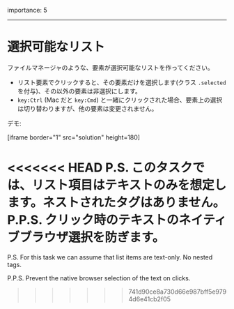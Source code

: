 importance: 5

---

# 選択可能なリスト

ファイルマネージャのような、要素が選択可能なリストを作ってください。

- リスト要素でクリックすると、その要素だけを選択します(クラス `.selected` を付与)、その以外の要素は非選択にします。
- `key:Ctrl` (Mac だと `key:Cmd`) と一緒にクリックされた場合、要素上の選択は切り替わりますが、他の要素は変更されません。

デモ:

[iframe border="1" src="solution" height=180]

<<<<<<< HEAD
P.S. このタスクでは、リスト項目はテキストのみを想定します。ネストされたタグはありません。
P.P.S. クリック時のテキストのネイティブブラウザ選択を防ぎます。
=======
P.S. For this task we can assume that list items are text-only. No nested tags.

P.P.S. Prevent the native browser selection of the text on clicks.
>>>>>>> 741d90ce8a730d66e987bff5e9794d6e41cb2f05
